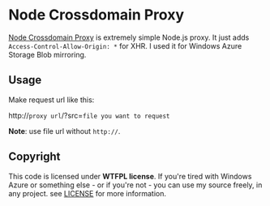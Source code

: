 # Node Crossdomain Proxy

[Node Crossdomain Proxy](https://github.com/premist/node-crossdomain-proxy) is extremely simple Node.js proxy. It just adds `Access-Control-Allow-Origin: *` for XHR. I used it for Windows Azure Storage Blob mirroring.

## Usage

Make request url like this:

http://`proxy url`/?src=`file you want to request`

**Note**: use file url without `http://`.


## Copyright

This code is licensed under **WTFPL license**. If you're tired with Windows Azure or something else - or if you're not - you can use my source freely, in any project. see [LICENSE](https://github.com/premist/node-crossdomain-proxy/blob/master/LICENSE) for more information.